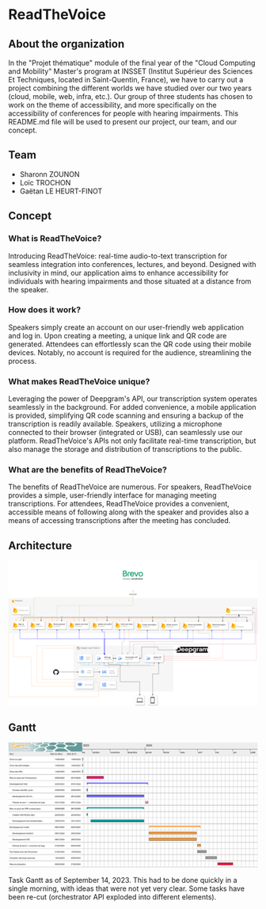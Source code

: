 # ReadTheVoice

## About the organization

In the "Projet thématique" module of the final year of the "Cloud Computing and Mobility" Master's program at INSSET (Institut Supérieur des Sciences Et Techniques, located in Saint-Quentin, France), we have to carry out a project combining the different worlds we have studied over our two years (cloud, mobile, web, infra, etc.).
Our group of three students has chosen to work on the theme of accessibility, and more specifically on the accessibility of conferences for people with hearing impairments.
This README.md file will be used to present our project, our team, and our concept.

## Team

- Sharonn ZOUNON
- Loïc TROCHON
- Gaëtan LE HEURT-FINOT

## Concept

### What is ReadTheVoice?

Introducing ReadTheVoice: real-time audio-to-text transcription for seamless integration into conferences, lectures, and beyond. Designed with inclusivity in mind, our application aims to enhance accessibility for individuals with hearing impairments and those situated at a distance from the speaker.

### How does it work? 

Speakers simply create an account on our user-friendly web application and log in. Upon creating a meeting, a unique link and QR code are generated. Attendees can effortlessly scan the QR code using their mobile devices. Notably, no account is required for the audience, streamlining the process.

### What makes ReadTheVoice unique?

Leveraging the power of Deepgram's API, our transcription system operates seamlessly in the background. 
For added convenience, a mobile application is provided, simplifying QR code scanning and ensuring a backup of the transcription is readily available. Speakers, utilizing a microphone connected to their browser (integrated or USB), can seamlessly use our platform. ReadTheVoice's APIs not only facilitate real-time transcription, but also manage the storage and distribution of transcriptions to the public.

### What are the benefits of ReadTheVoice?

The benefits of ReadTheVoice are numerous. For speakers, ReadTheVoice provides a simple, user-friendly interface for managing meeting transcriptions. For attendees, ReadTheVoice provides a convenient, accessible means of following along with the speaker and provides also a means of accessing transcriptions after the meeting has concluded.

## Architecture

![Architecture](profile/.img/architecture.png)

## Gantt

![Gantt](profile/.img/gantt.png)

Task Gantt as of September 14, 2023.
This had to be done quickly in a single morning, with ideas that were not yet very clear.
Some tasks have been re-cut (orchestrator API exploded into different elements).